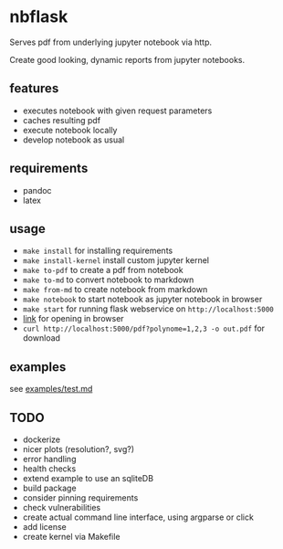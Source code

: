 # nbflask

Serves pdf from underlying jupyter notebook via http.

Create good looking, dynamic reports from jupyter notebooks.


## features

+ executes notebook with given request parameters
+ caches resulting pdf
+ execute notebook locally
+ develop notebook as usual


## requirements

+ pandoc
+ latex


## usage

+ `make install` for installing requirements
+ `make install-kernel` install custom jupyter kernel
+ `make to-pdf` to create a pdf from notebook
+ `make to-md` to convert notebook to markdown
+ `make from-md` to create notebook from markdown
+ `make notebook` to start notebook as jupyter notebook in browser
+ `make start` for running flask webservice on `http://localhost:5000`
+ [link](http://localhost:5000/pdf?polynome=1,2,3) for opening in browser
+ `curl http://localhost:5000/pdf?polynome=1,2,3 -o out.pdf` for download


## examples

see [examples/test.md](./examples/test.md)


## TODO

+ dockerize
+ nicer plots (resolution?, svg?)
+ error handling
+ health checks
+ extend example to use an sqliteDB
+ build package
+ consider pinning requirements
+ check vulnerabilities
+ create actual command line interface, using argparse or click
+ add license
+ create kernel via Makefile
